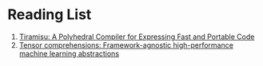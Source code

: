 # Reading List

1. [Tiramisu: A Polyhedral Compiler for Expressing Fast and Portable Code](https://arxiv.org/abs/1804.10694)
1. [Tensor comprehensions: Framework-agnostic high-performance machine learning abstractions](https://arxiv.org/abs/1802.04730)
